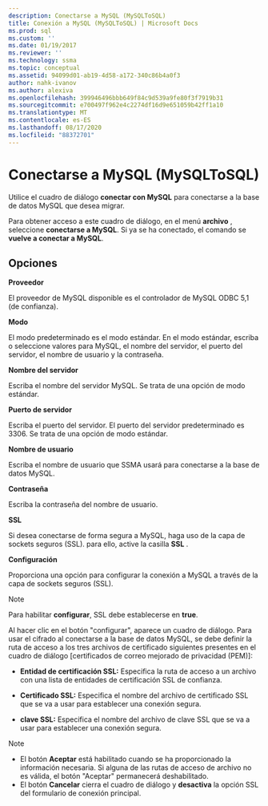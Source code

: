```yaml
---
description: Conectarse a MySQL (MySQLToSQL)
title: Conexión a MySQL (MySQLToSQL) | Microsoft Docs
ms.prod: sql
ms.custom: ''
ms.date: 01/19/2017
ms.reviewer: ''
ms.technology: ssma
ms.topic: conceptual
ms.assetid: 94099d01-ab19-4d58-a172-340c86b4a0f3
author: nahk-ivanov
ms.author: alexiva
ms.openlocfilehash: 399946496bbb649f84c9d539a9fe80f3f7919b31
ms.sourcegitcommit: e700497f962e4c2274df16d9e651059b42ff1a10
ms.translationtype: MT
ms.contentlocale: es-ES
ms.lasthandoff: 08/17/2020
ms.locfileid: "88372701"
---
```

# <a name="connect-to-mysql-mysqltosql"></a>Conectarse a MySQL (MySQLToSQL)
Utilice el cuadro de diálogo **conectar con MySQL** para conectarse a la base de datos MySQL que desea migrar.  
  
Para obtener acceso a este cuadro de diálogo, en el menú **archivo** , seleccione **conectarse a MySQL**. Si ya se ha conectado, el comando se **vuelve a conectar a MySQL**.  
  
## <a name="options"></a>Opciones  
**Proveedor**  
  
El proveedor de MySQL disponible es el controlador de MySQL ODBC 5,1 (de confianza).  
  
**Modo**  
  
El modo predeterminado es el modo estándar. En el modo estándar, escriba o seleccione valores para MySQL, el nombre del servidor, el puerto del servidor, el nombre de usuario y la contraseña.  
  
**Nombre del servidor**  
  
Escriba el nombre del servidor MySQL. Se trata de una opción de modo estándar.  
  
**Puerto de servidor**  
  
Escriba el puerto del servidor. El puerto del servidor predeterminado es 3306. Se trata de una opción de modo estándar.  
  
**Nombre de usuario**  
  
Escriba el nombre de usuario que SSMA usará para conectarse a la base de datos MySQL.  
  
**Contraseña**  
  
Escriba la contraseña del nombre de usuario.  
  
**SSL**  
  
Si desea conectarse de forma segura a MySQL, haga uso de la capa de sockets seguros (SSL). para ello, active la casilla **SSL** .  
  
**Configuración**  
  
Proporciona una opción para configurar la conexión a MySQL a través de la capa de sockets seguros (SSL).  
  
> [!NOTE]  
> Para habilitar **configurar**, SSL debe establecerse en **true**.  
  
Al hacer clic en el botón "configurar", aparece un cuadro de diálogo. Para usar el cifrado al conectarse a la base de datos MySQL, se debe definir la ruta de acceso a los tres archivos de certificado siguientes presentes en el cuadro de diálogo [certificados de correo mejorado de privacidad (PEM)]:  
  
-   **Entidad de certificación SSL:** Especifica la ruta de acceso a un archivo con una lista de entidades de certificación SSL de confianza.  
  
-   **Certificado SSL:** Especifica el nombre del archivo de certificado SSL que se va a usar para establecer una conexión segura.  
  
-   **clave SSL:** Especifica el nombre del archivo de clave SSL que se va a usar para establecer una conexión segura.  
  
> [!NOTE]  
> -   El botón **Aceptar** está habilitado cuando se ha proporcionado la información necesaria. Si alguna de las rutas de acceso de archivo no es válida, el botón "Aceptar" permanecerá deshabilitado.  
> -   El botón **Cancelar** cierra el cuadro de diálogo y **desactiva** la opción SSL del formulario de conexión principal.  
  
